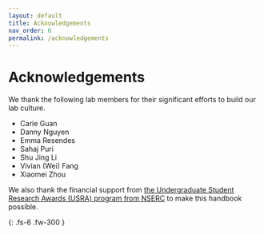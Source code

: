 ```yaml
---
layout: default
title: Acknowledgements
nav_order: 6
permalink: /acknowledgements
---
```


# Acknowledgements 

We thank the following lab members for their significant efforts to build our lab culture.
* Carie Guan
* Danny Nguyen
* Emma Resendes
* Sahaj Puri
* Shu Jing Li
* Vivian (Wei) Fang
* Xiaomei Zhou

We also thank the financial support from [the Undergraduate Student Research Awards (USRA) program from NSERC](https://www.nserc-crsng.gc.ca/students-etudiants/ug-pc/usra-brpc_eng.asp) to make this handbook possible.

{: .fs-6 .fw-300 }
